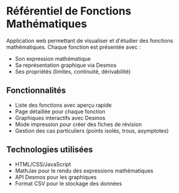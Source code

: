# Référentiel de Fonctions Mathématiques

Application web permettant de visualiser et d'étudier des fonctions mathématiques. Chaque fonction est présentée avec :

- Son expression mathématique
- Sa représentation graphique via Desmos
- Ses propriétés (limites, continuité, dérivabilité)

## Fonctionnalités

- Liste des fonctions avec aperçu rapide
- Page détaillée pour chaque fonction
- Graphiques interactifs avec Desmos
- Mode impression pour créer des fiches de révision
- Gestion des cas particuliers (points isolés, trous, asymptotes)

## Technologies utilisées

- HTML/CSS/JavaScript
- MathJax pour le rendu des expressions mathématiques
- API Desmos pour les graphiques
- Format CSV pour le stockage des données
